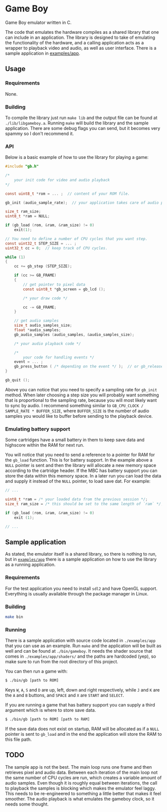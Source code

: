# Game Boy

Game Boy emulator written in C.

The code that emulates the hardware compiles as a shared library that one can include in an application. The library is designed to take of emulating the functionality of the hardware, and a calling application acts as a wrapper to playback video and audio, as well as user interface. There is a sample application in [examples/app](./examples/app).


## Usage

### Requirements

None.

### Building

To compile the library just run `make lib` and the output file can be found at `./lib/libgameboy.a`. Running `make` will build the library and the sample application. There are some debug flags you can send, but it becomes very spammy so I don't recommend it.


### API

Below is a basic example of how to use the library for playing a game:

```c
#include "gb.h"

/*
    your init code for video and audio playback
*/

const uint8_t *rom = ... ;  // content of your ROM file.

gb_init (audio_sample_rate);  // your application takes care of audio playback and what freq.

size_t ram_size;
uint8_t *ram = NULL;

if (gb_load (rom, &ram, &ram_size) != 0)
    exit(1);

// You need to define a number of CPU cycles that you want step.
const uint32_t STEP_SIZE = ... ;
uint32_t cc = 0;  // keep track of CPU cycles.

while (1)
{
    cc += gb_step (STEP_SIZE);

    if (cc >= GB_FRAME)
    {
        // get pointer to pixel data
        const uint8_t *gb_screen = gb_lcd ();

        /* your draw code */

        cc -= GB_FRAME;
    }

    // get audio samples
    size_t audio_samples_size;
    float *audio_samples;
    gb_audio_samples (audio_samples, &audio_samples_size);

    /* your audio playback code */

    /*
        your code for handling events */
    event = ... ;
    gb_press_button ( /* depending on the event */ );  // or gb_release_button
}

gb_quit ();
```

Above you can notice that you need to specify a sampling rate for `gb_init` method. When later choosing a step size you will probably want something that is proportional to the sampling rate, because you will most likely want to sync by audio. I recommend something similar to `GB_CPU_CLOCK / SAMPLE_RATE * BUFFER_SIZE`, where `BUFFER_SIZE` is the number of audio samples you would like to buffer before sending to the playback device.


### Emulating battery support

Some cartridges have a small battery in them to keep save data and highscore within the RAM for next run.

You will notice that you need to send a reference to a pointer for RAM for the `gb_load` function. This is for battery support. In the example above a `NULL` pointer is sent and then the library will allocate a new memory space according to the cartridge header. If the MBC has battery support you can store the data within this memory space. In a later run you can load the data and supply it instead of the `NULL` pointer, to load save dat. For example:

```c
// ...

uint8_t *ram = /* your loaded data from the previous session */;
size_t ram_size = /* this should be set to the same length of `ram` */;

if (gb_load (rom, &ram, &ram_size) != 0)
    exit (1);

// ...
```


## Sample application

As stated, the emulator itself is a shared library, so there is nothing to run, but in [`examples/app`](./examples/app) there is a sample application on how to use the library as a running application.


### Requirements

For the test application you need to install `sdl2` and have OpenGL support. Everything is usually available through the package manager in Linux.


### Building

```sh
make bin
```


### Running

There is a sample application with source code located in `./examples/app` that you can use as an example. Run `make` and the application will be built as well and can be found at `./bin/gameboy`. It needs the shader source that comes in `./examples/app/shaders/` and the paths are hardcoded (yep), so make sure to run from the root directory of this project.

You can then run a game with:

```sh
$ ./bin/gb [path to ROM]
```

Keys `W`, `A`, `S` and `D` are up, left, down and right respectively, while `J` and `K` are the `A` and `B` buttons, and `SPACE` and `X` are `START` and `SELECT`.

If you are running a game that has battery support you can supply a third argument which is where to store save data.

```sh
$ ./bin/gb [path to ROM] [path to RAM]
```

If the save data does not exist on startup, RAM will be allocated as if a `NULL` pointer is sent to `gb_load` and in the end the application will store the RAM to this file path.


## TODO

The sample app is not the best. The main loop runs one frame and then retrieves pixel and audio data. Between each iteration of the main loop not the same number of CPU cycles are run, which creates a variable amount of audio samples. Even though it is roughly equal between iterations, the call to playback the samples is blocking which makes the emulator feel laggy. This needs to be re-engineered to something a little better that makes it feel smoother. The audio playback is what emulates the gameboy clock, so it needs some thought.

